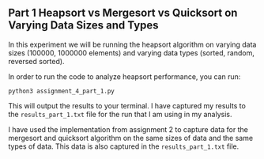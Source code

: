 
## Part 1 Heapsort vs Mergesort vs Quicksort on Varying Data Sizes and Types
In this experiment we will be running the heapsort algorithm on varying data sizes (100000, 1000000 elements) and varying data types (sorted, random, reversed sorted).


In order to run the code to analyze heapsort performance, you can run:

```
python3 assignment_4_part_1.py
```

This will output the results to your terminal. I have captured my results to the `results_part_1.txt` file for the run that I am using in my analysis.

I have used the implementation from assignment 2 to capture data for the mergesort and quicksort algorithm on the same sizes of data and the same types of data. This data is also captured in the `results_part_1.txt` file.